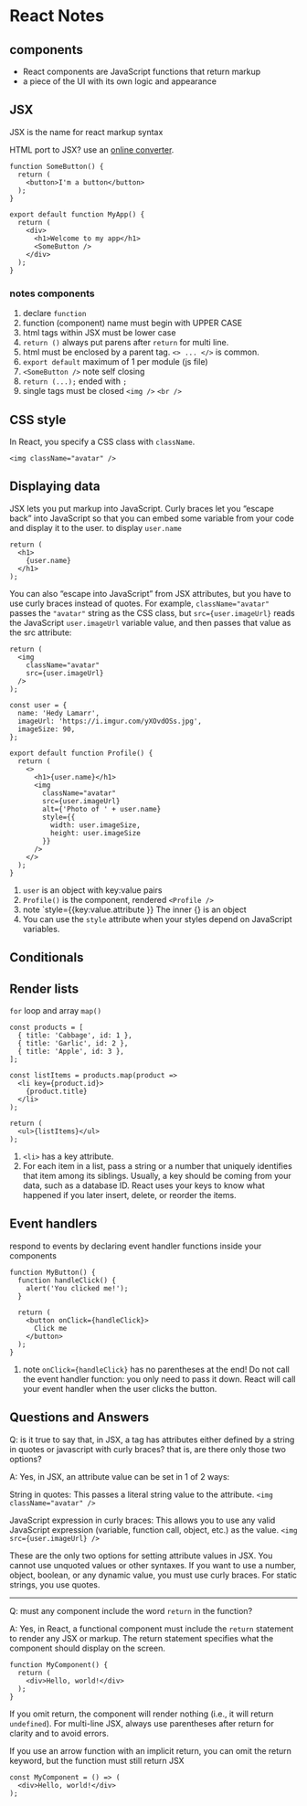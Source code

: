 # React Notes

## components

- React components are JavaScript functions that return markup
- a piece of the UI with its own logic and appearance

## JSX

JSX is the name for react markup syntax

HTML port to JSX? use an [online converter](https://transform.tools/html-to-jsx).

```
function SomeButton() {
  return (
    <button>I'm a button</button>
  );
}

export default function MyApp() {
  return (
    <div>
      <h1>Welcome to my app</h1>
      <SomeButton />
    </div>
  );
}

```

### notes components

1. declare `function`
2. function (component) name must begin with UPPER CASE
3. html tags within JSX must be lower case
4. `return ()` always put parens after `return` for multi line.
5. html must be enclosed by a parent tag. `<> ... </>` is common.
6. `export default` maximum of 1 per module (js file)
7. `<SomeButton />` note self closing
8. `return (...);` ended with `;`
9. single tags must be closed `<img />` `<br />`

## CSS style

In React, you specify a CSS class with `className`.

`<img className="avatar" />`

## Displaying data

JSX lets you put markup into JavaScript. Curly braces let you “escape back” into JavaScript so that you can embed some variable from your code and display it to the user. to display `user.name`

```
return (
  <h1>
    {user.name}
  </h1>
);
```

You can also “escape into JavaScript” from JSX attributes, but you have to use curly braces instead of quotes. For example, `className="avatar"` passes the `"avatar"` string as the CSS class, but `src={user.imageUrl}` reads the JavaScript `user.imageUrl` variable value, and then passes that value as the src attribute:

```
return (
  <img
    className="avatar"
    src={user.imageUrl}
  />
);
```

```
const user = {
  name: 'Hedy Lamarr',
  imageUrl: 'https://i.imgur.com/yXOvdOSs.jpg',
  imageSize: 90,
};

export default function Profile() {
  return (
    <>
      <h1>{user.name}</h1>
      <img
        className="avatar"
        src={user.imageUrl}
        alt={'Photo of ' + user.name}
        style={{
          width: user.imageSize,
          height: user.imageSize
        }}
      />
    </>
  );
}
```

1. `user` is an object with key:value pairs
2. `Profile()` is the component, rendered `<Profile />`
3. note `style={{key:value.attribute }} The inner {} is an object
4. You can use the `style` attribute when your styles depend on JavaScript variables.

## Conditionals

## Render lists

`for` loop and array `map()`

```
const products = [
  { title: 'Cabbage', id: 1 },
  { title: 'Garlic', id: 2 },
  { title: 'Apple', id: 3 },
];
```

```
const listItems = products.map(product =>
  <li key={product.id}>
    {product.title}
  </li>
);

return (
  <ul>{listItems}</ul>
);
```

1. `<li>` has a key attribute.
2. For each item in a list, pass a string or a number that uniquely identifies that item among its siblings. Usually, a key should be coming from your data, such as a database ID. React uses your keys to know what happened if you later insert, delete, or reorder the items.

## Event handlers

respond to events by declaring event handler functions inside your components

```
function MyButton() {
  function handleClick() {
    alert('You clicked me!');
  }

  return (
    <button onClick={handleClick}>
      Click me
    </button>
  );
}
```
1. note `onClick={handleClick}` has no parentheses at the end! Do not call the event handler function: you only need to pass it down. React will call your event handler when the user clicks the button.




## Questions and Answers

Q: is it true to say that, in JSX, a tag has attributes either defined by a string in quotes or javascript with curly braces?
that is, are there only those two options?

A: Yes, in JSX, an attribute value can be set in 1 of 2 ways:

String in quotes:
This passes a literal string value to the attribute.
`<img className="avatar" />`

JavaScript expression in curly braces:
This allows you to use any valid JavaScript expression (variable, function call, object, etc.) as the value.
`<img src={user.imageUrl} />`

These are the only two options for setting attribute values in JSX. You cannot use unquoted values or other syntaxes. If you want to use a number, object, boolean, or any dynamic value, you must use curly braces. For static strings, you use quotes.

---

Q: must any component include the word `return` in the function?

A: Yes, in React, a functional component must include the `return` statement to render any JSX or markup. The return statement specifies what the component should display on the screen.

```
function MyComponent() {
  return (
    <div>Hello, world!</div>
  );
}
```

If you omit return, the component will render nothing (i.e., it will return `undefined`). For multi-line JSX, always use parentheses after return for clarity and to avoid errors.

If you use an arrow function with an implicit return, you can omit the return keyword, but the function must still return JSX

```
const MyComponent = () => (
  <div>Hello, world!</div>
);
```
